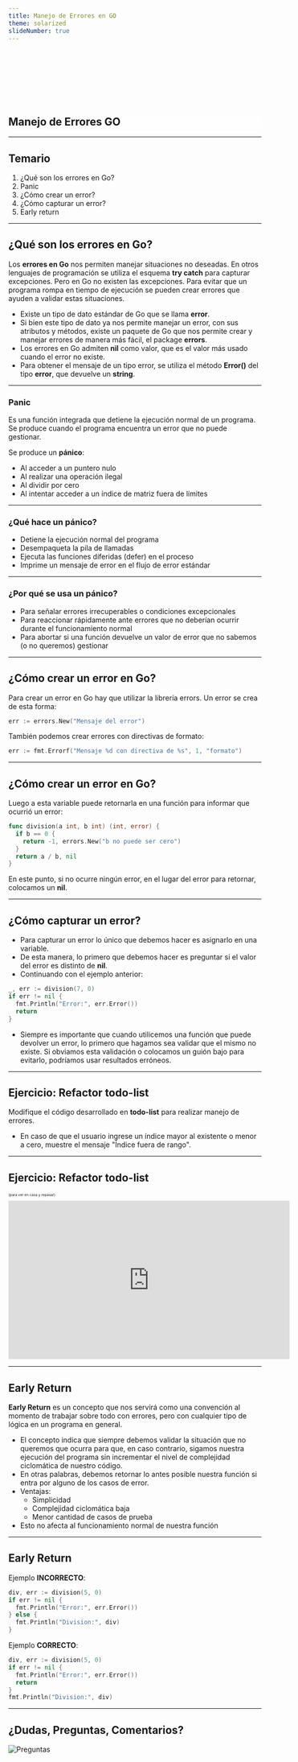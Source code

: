 ```yaml
---
title: Manejo de Errores en GO
theme: solarized
slideNumber: true
---
```


<style>
h1 {
  background-color: rgba(255,255,255,.7);
}

.small{
	font-size: 0.5em
}
</style>

<section data-background-image="images/go/background.jpeg">

<br><br><br><br><br><br>

<h1> Manejo de Errores GO </h1>

</section>

---

## Temario

1. ¿Qué son los errores en Go?
2. Panic
3. ¿Cómo crear un error?
4. ¿Cómo capturar un error?
5. Early return

---

## ¿Qué son los errores en Go?

<!-- .slide: style="font-size: 0.80em" -->

Los **errores en Go** nos permiten manejar situaciones no deseadas. En otros lenguajes de programación se utiliza el esquema **try catch** para capturar excepciones. Pero en Go no existen las excepciones. Para evitar que un programa rompa en tiempo de ejecución se pueden crear errores que ayuden a validar estas situaciones.

- Existe un tipo de dato estándar de Go que se llama **error**.
- Si bien este tipo de dato ya nos permite manejar un error, con sus atributos y métodos, existe un paquete de Go que nos permite crear y manejar errores de manera más fácil, el package **errors**.
- Los errores en Go admiten **nil** como valor, que es el valor más usado cuando el error no existe.
- Para obtener el mensaje de un tipo error, se utiliza el método **Error()** del tipo **error**, que devuelve un **string**.

---

### Panic

Es una función integrada que detiene la ejecución normal de un programa. Se produce cuando el programa encuentra un error que no puede gestionar.

Se produce un **pánico**:

- Al acceder a un puntero nulo
- Al realizar una operación ilegal
- Al dividir por cero
- Al intentar acceder a un índice de matriz fuera de límites

---

### ¿Qué hace un pánico?

- Detiene la ejecución normal del programa
- Desempaqueta la pila de llamadas
- Ejecuta las funciones diferidas (defer) en el proceso
- Imprime un mensaje de error en el flujo de error estándar

---

### ¿Por qué se usa un pánico?

- Para señalar errores irrecuperables o condiciones excepcionales
- Para reaccionar rápidamente ante errores que no deberían ocurrir durante el funcionamiento normal
- Para abortar si una función devuelve un valor de error que no sabemos (o no queremos) gestionar

---

## ¿Cómo crear un error en Go?

Para crear un error en Go hay que utilizar la librería errors. Un error se crea de esta forma:

```go
err := errors.New("Mensaje del error")
```

También podemos crear errores con directivas de formato:

```go
err := fmt.Errorf("Mensaje %d con directiva de %s", 1, "formato")
```

---

## ¿Cómo crear un error en Go?

Luego a esta variable puede retornarla en una función para informar que ocurrió un error:

```go []
func division(a int, b int) (int, error) {
  if b == 0 {
    return -1, errors.New("b no puede ser cero")
  }
  return a / b, nil
}
```

En este punto, si no ocurre ningún error, en el lugar del error para retornar, colocamos un **nil**.

---

## ¿Cómo capturar un error?

<!-- .slide: style="font-size: 0.80em" -->

- Para capturar un error lo único que debemos hacer es asignarlo en una variable.
- De esta manera, lo primero que debemos hacer es preguntar si el valor del error es distinto de **nil**.
- Continuando con el ejemplo anterior:

```go []
_, err := division(7, 0)
if err != nil {
  fmt.Println("Error:", err.Error())
  return
}
```

- Siempre es importante que cuando utilicemos una función que puede devolver un error, lo primero que hagamos sea validar que el mismo no existe.
  Si obviamos esta validación o colocamos un guión bajo para evitarlo, podríamos usar resultados erróneos.

---

## Ejercicio: Refactor todo-list

Modifique el código desarrollado en **todo-list** para realizar manejo de errores.

- En caso de que el usuario ingrese un índice mayor al existente o menor a cero, muestre el mensaje "Índice fuera de rango".

---

## Ejercicio: Refactor todo-list

<p class="small">(para ver en casa y repasar)</p>

<iframe width="560" height="315" src="https://www.youtube.com/embed/iTBZD-sQvf4?si=V-srwZxnhDflM3QG" title="YouTube video player" frameborder="0" allow="accelerometer; autoplay; clipboard-write; encrypted-media; gyroscope; picture-in-picture; web-share" referrerpolicy="strict-origin-when-cross-origin" allowfullscreen></iframe>

---

## Early Return

<!-- .slide: style="font-size: 0.70em" -->

**Early Return** es un concepto que nos servirá como una convención al momento de trabajar sobre todo con errores, pero con cualquier tipo de lógica en un programa en general.

- El concepto indica que siempre debemos validar la situación que no queremos que ocurra para que, en caso contrario, sigamos nuestra ejecución del programa sin incrementar el nivel de complejidad ciclomática de nuestro código.
- En otras palabras, debemos retornar lo antes posible nuestra función si entra por alguno de los casos de error.
- Ventajas:
  - Simplicidad
  - Complejidad ciclomática baja
  - Menor cantidad de casos de prueba
- Esto no afecta al funcionamiento normal de nuestra función

---

## Early Return

Ejemplo **INCORRECTO**:

```go []
div, err := division(5, 0)
if err != nil {
  fmt.Println("Error:", err.Error())
} else {
  fmt.Println("Division:", div)
}
```

Ejemplo **CORRECTO**:

```go []
div, err := division(5, 0)
if err != nil {
  fmt.Println("Error:", err.Error())
  return
}
fmt.Println("Division:", div)
```

---

## ¿Dudas, Preguntas, Comentarios?

![Preguntas](images/pregunta.gif)

